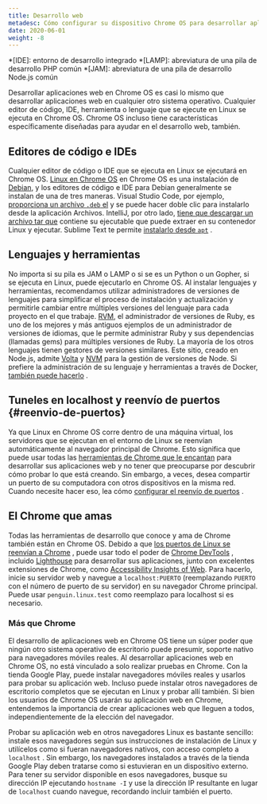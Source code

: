 ```yaml
---
title: Desarrollo web
metadesc: Cómo configurar su dispositivo Chrome OS para desarrollar aplicaciones web, cómo configurar el reenvío de puertos para acceder a ellos en otros dispositivos
date: 2020-06-01
weight: -8
---
```


<!-- prettier-ignore -->
*[IDE]: entorno de desarrollo integrado 
*[LAMP]: abreviatura de una pila de desarrollo PHP común
*[JAM]: abreviatura de una pila de desarrollo Node.js común

Desarrollar aplicaciones web en Chrome OS es casi lo mismo que desarrollar aplicaciones web en cualquier otro sistema operativo. Cualquier editor de código, IDE, herramienta o lenguaje que se ejecute en Linux se ejecuta en Chrome OS. Chrome OS incluso tiene características específicamente diseñadas para ayudar en el desarrollo web, también.

## Editores de código e IDEs

Cualquier editor de código o IDE que se ejecuta en Linux se ejecutará en Chrome OS. [Linux en Chrome OS](/{{locale.code}}/linux) en Chrome OS es una instalación de [Debian](https://www.debian.org/), y los editores de código e IDE para Debian generalmente se instalan de una de tres maneras. Visual Studio Code, por ejemplo, [proporciona un archivo `.deb` el](https://code.visualstudio.com/#alt-downloads) y se puede hacer doble clic para instalarlo desde la aplicación Archivos. IntelliJ, por otro lado, [tiene que descargar un archivo tar que](https://www.jetbrains.com/idea/download/#section=linux) contiene su ejecutable que puede extraer en su contenedor Linux y ejecutar. Sublime Text te permite [instalarlo desde `apt`](https://www.sublimetext.com/docs/3/linux_repositories.html#apt) .

## Lenguajes y herramientas

No importa si su pila es JAM o LAMP o si se es un Python o un Gopher, si se ejecuta en Linux, puede ejecutarlo en Chrome OS. Al instalar lenguajes y herramientas, recomendamos utilizar administradores de versiones de lenguajes para simplificar el proceso de instalación y actualización y permitirle cambiar entre múltiples versiones del lenguaje para cada proyecto en el que trabaje. [RVM](https://rvm.io/), el administrador de versiones de Ruby, es uno de los mejores y más antiguos ejemplos de un administrador de versiones de idiomas, que le permite administrar Ruby y sus dependencias (llamadas gems) para múltiples versiones de Ruby. La mayoría de los otros lenguajes tienen gestores de versiones similares. Este sitio, creado en Node.js, admite [Volta](https://volta.sh/) y [NVM](http://nvm.sh/) para la gestión de versiones de Node. Si prefiere la administración de su lenguaje y herramientas a través de Docker, [también puede hacerlo](/{{locale.code}}/linux/docker) .

## Tuneles en localhost y reenvío de puertos {#reenvio-de-puertos}

Ya que Linux en Chrome OS corre dentro de una máquina virtual, los servidores que se ejecutan en el entorno de Linux se reenvían automáticamente al navegador principal de Chrome. Esto significa que puede usar todas las [herramientas de Chrome que le encantan](#el-chrome-que-amas) para desarrollar sus aplicaciones web y no tener que preocuparse por descubrir cómo probar lo que está creando. Sin embargo, a veces, desea compartir un puerto de su computadora con otros dispositivos en la misma red. Cuando necesite hacer eso, lea cómo [configurar el reenvío de puertos](/{{locale.code}}/web-environment/port-forwarding) .

## El Chrome que amas

Todas las herramientas de desarrollo que conoce y ama de Chrome también están en Chrome OS. Debido a que [los puertos de Linux se reenvían a Chrome](#reenvio-de-puertos) , puede usar todo el poder de [Chrome DevTools](https://developers.google.com/web/tools/chrome-devtools?hl={{locale.code}}) , incluido [Lighthouse](https://developers.google.com/web/tools/lighthouse/hl={{locale.code}}) para desarrollar sus aplicaciones, junto con excelentes extensiones de Chrome, como [Accessibility Insights of Web](https://accessibilityinsights.io/docs/en/web/overview). Para hacerlo, inicie su servidor web y navegue a `localhost:PUERTO` (reemplazando `PUERTO` con el número de puerto de su servidor) en su navegador Chrome principal. Puede usar `penguin.linux.test` como reemplazo para localhost si es necesario.

### Más que Chrome

El desarrollo de aplicaciones web en Chrome OS tiene un súper poder que ningún otro sistema operativo de escritorio puede presumir, soporte nativo para navegadores móviles reales. Al desarrollar aplicaciones web en Chrome OS, no está vinculado a solo realizar pruebas en Chrome. Con la tienda Google Play, puede instalar navegadores móviles reales y usarlos para probar su aplicación web. Incluso puede instalar otros navegadores de escritorio completos que se ejecutan en Linux y probar allí también. Si bien los usuarios de Chrome OS usarán su aplicación web en Chrome, entendemos la importancia de crear aplicaciones web que lleguen a todos, independientemente de la elección del navegador.

Probar su aplicación web en otros navegadores Linux es bastante sencillo: instale esos navegadores según sus instrucciones de instalación de Linux y utilícelos como si fueran navegadores nativos, con acceso completo a `localhost` . Sin embargo, los navegadores instalados a través de la tienda Google Play deben tratarse como si estuvieran en un dispositivo externo. Para tener su servidor disponible en esos navegadores, busque su dirección IP ejecutando `hostname -I` y use la dirección IP resultante en lugar de `localhost` cuando navegue, recordando incluir también el puerto.
